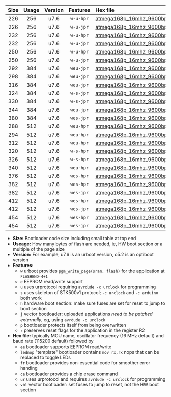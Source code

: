 |Size|Usage|Version|Features|Hex file|
|:-:|:-:|:-:|:-:|:--|
|226|256|u7.6|`w-u-hpr`|[atmega168p_16mhz_9600bps_ur.hex](https://raw.githubusercontent.com/stefanrueger/urboot/main/atmega168p_16mhz_9600bps_ur.hex)|
|226|256|u7.6|`w-u-jpr`|[atmega168p_16mhz_9600bps_ur_vbl.hex](https://raw.githubusercontent.com/stefanrueger/urboot/main/atmega168p_16mhz_9600bps_ur_vbl.hex)|
|232|256|u7.6|`w-u-hpr`|[atmega168p_16mhz_9600bps_lednop_ur.hex](https://raw.githubusercontent.com/stefanrueger/urboot/main/atmega168p_16mhz_9600bps_lednop_ur.hex)|
|232|256|u7.6|`w-u-jpr`|[atmega168p_16mhz_9600bps_lednop_ur_vbl.hex](https://raw.githubusercontent.com/stefanrueger/urboot/main/atmega168p_16mhz_9600bps_lednop_ur_vbl.hex)|
|250|256|u7.6|`w-u-hpr`|[atmega168p_16mhz_9600bps_lednop_fr_ur.hex](https://raw.githubusercontent.com/stefanrueger/urboot/main/atmega168p_16mhz_9600bps_lednop_fr_ur.hex)|
|250|256|u7.6|`w-u-jpr`|[atmega168p_16mhz_9600bps_lednop_fr_ur_vbl.hex](https://raw.githubusercontent.com/stefanrueger/urboot/main/atmega168p_16mhz_9600bps_lednop_fr_ur_vbl.hex)|
|292|384|u7.6|`weu-jpr`|[atmega168p_16mhz_9600bps_ee_ur_vbl.hex](https://raw.githubusercontent.com/stefanrueger/urboot/main/atmega168p_16mhz_9600bps_ee_ur_vbl.hex)|
|298|384|u7.6|`weu-jpr`|[atmega168p_16mhz_9600bps_ee_lednop_ur_vbl.hex](https://raw.githubusercontent.com/stefanrueger/urboot/main/atmega168p_16mhz_9600bps_ee_lednop_ur_vbl.hex)|
|316|384|u7.6|`weu-jpr`|[atmega168p_16mhz_9600bps_ee_lednop_fr_ur_vbl.hex](https://raw.githubusercontent.com/stefanrueger/urboot/main/atmega168p_16mhz_9600bps_ee_lednop_fr_ur_vbl.hex)|
|324|384|u7.6|`w-s-jpr`|[atmega168p_16mhz_9600bps_vbl.hex](https://raw.githubusercontent.com/stefanrueger/urboot/main/atmega168p_16mhz_9600bps_vbl.hex)|
|330|384|u7.6|`w-s-jpr`|[atmega168p_16mhz_9600bps_lednop_vbl.hex](https://raw.githubusercontent.com/stefanrueger/urboot/main/atmega168p_16mhz_9600bps_lednop_vbl.hex)|
|344|384|u7.6|`weu-jpr`|[atmega168p_16mhz_9600bps_ee_lednop_fr_ce_ur_vbl.hex](https://raw.githubusercontent.com/stefanrueger/urboot/main/atmega168p_16mhz_9600bps_ee_lednop_fr_ce_ur_vbl.hex)|
|380|384|u7.6|`wes-jpr`|[atmega168p_16mhz_9600bps_ee_vbl.hex](https://raw.githubusercontent.com/stefanrueger/urboot/main/atmega168p_16mhz_9600bps_ee_vbl.hex)|
|288|512|u7.6|`weu-hpr`|[atmega168p_16mhz_9600bps_ee_ur.hex](https://raw.githubusercontent.com/stefanrueger/urboot/main/atmega168p_16mhz_9600bps_ee_ur.hex)|
|294|512|u7.6|`weu-hpr`|[atmega168p_16mhz_9600bps_ee_lednop_ur.hex](https://raw.githubusercontent.com/stefanrueger/urboot/main/atmega168p_16mhz_9600bps_ee_lednop_ur.hex)|
|312|512|u7.6|`weu-hpr`|[atmega168p_16mhz_9600bps_ee_lednop_fr_ur.hex](https://raw.githubusercontent.com/stefanrueger/urboot/main/atmega168p_16mhz_9600bps_ee_lednop_fr_ur.hex)|
|320|512|u7.6|`w-s-hpr`|[atmega168p_16mhz_9600bps.hex](https://raw.githubusercontent.com/stefanrueger/urboot/main/atmega168p_16mhz_9600bps.hex)|
|326|512|u7.6|`w-s-hpr`|[atmega168p_16mhz_9600bps_lednop.hex](https://raw.githubusercontent.com/stefanrueger/urboot/main/atmega168p_16mhz_9600bps_lednop.hex)|
|340|512|u7.6|`weu-hpr`|[atmega168p_16mhz_9600bps_ee_lednop_fr_ce_ur.hex](https://raw.githubusercontent.com/stefanrueger/urboot/main/atmega168p_16mhz_9600bps_ee_lednop_fr_ce_ur.hex)|
|376|512|u7.6|`wes-hpr`|[atmega168p_16mhz_9600bps_ee.hex](https://raw.githubusercontent.com/stefanrueger/urboot/main/atmega168p_16mhz_9600bps_ee.hex)|
|382|512|u7.6|`wes-hpr`|[atmega168p_16mhz_9600bps_ee_lednop.hex](https://raw.githubusercontent.com/stefanrueger/urboot/main/atmega168p_16mhz_9600bps_ee_lednop.hex)|
|382|512|u7.6|`wes-jpr`|[atmega168p_16mhz_9600bps_ee_lednop_vbl.hex](https://raw.githubusercontent.com/stefanrueger/urboot/main/atmega168p_16mhz_9600bps_ee_lednop_vbl.hex)|
|412|512|u7.6|`wes-hpr`|[atmega168p_16mhz_9600bps_ee_lednop_fr.hex](https://raw.githubusercontent.com/stefanrueger/urboot/main/atmega168p_16mhz_9600bps_ee_lednop_fr.hex)|
|412|512|u7.6|`wes-jpr`|[atmega168p_16mhz_9600bps_ee_lednop_fr_vbl.hex](https://raw.githubusercontent.com/stefanrueger/urboot/main/atmega168p_16mhz_9600bps_ee_lednop_fr_vbl.hex)|
|454|512|u7.6|`wes-hpr`|[atmega168p_16mhz_9600bps_ee_lednop_fr_ce.hex](https://raw.githubusercontent.com/stefanrueger/urboot/main/atmega168p_16mhz_9600bps_ee_lednop_fr_ce.hex)|
|454|512|u7.6|`wes-jpr`|[atmega168p_16mhz_9600bps_ee_lednop_fr_ce_vbl.hex](https://raw.githubusercontent.com/stefanrueger/urboot/main/atmega168p_16mhz_9600bps_ee_lednop_fr_ce_vbl.hex)|

- **Size:** Bootloader code size including small table at top end
- **Useage:** How many bytes of flash are needed, ie, HW boot section or a multiple of the page size
- **Version:** For example, u7.6 is an urboot version, o5.2 is an optiboot version
- **Features:**
  + `w` urboot provides `pgm_write_page(sram, flash)` for the application at `FLASHEND-4+1`
  + `e` EEPROM read/write support
  + `u` uses urprotocol requiring `avrdude -c urclock` for programming
  + `s` uses skeleton of STK500v1 protocol; `-c urclock` and `-c arduino` both work
  + `h` hardware boot section: make sure fuses are set for reset to jump to boot section
  + `j` vector bootloader: uploaded applications *need to be patched externally*, eg, using `avrdude -c urclock`
  + `p` bootloader protects itself from being overwritten
  + `r` preserves reset flags for the application in the register R2
- **Hex file:** typically MCU name, oscillator frequency (16 MHz default) and baud rate (115200 default) followed by
  + `ee` bootloader supports EEPROM read/write
  + `lednop` "template" bootloader contains `mov rx,rx` nops that can be replaced to toggle LEDs
  + `fr` bootloader provides non-essential code for smoother error handing
  + `ce` bootloader provides a chip erase command
  + `ur` uses urprotocol and requires `avrdude -c urclock` for programming
  + `vbl` vector bootloader: set fuses to jump to reset, not the HW boot section
